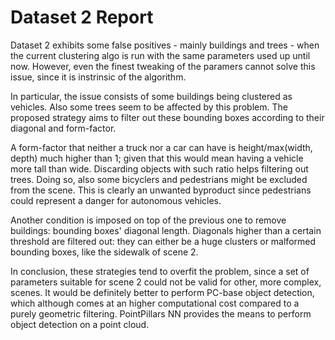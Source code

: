 # Dataset 2 Report

Dataset 2 exhibits some false positives - mainly buildings and trees - when the current clustering algo is run with the same parameters used up until now.
However, even the finest tweaking of the paramers cannot solve this issue, since it is instrinsic of the algorithm.

In particular, the issue consists of some buildings being clustered as vehicles. Also some trees seem to be affected by this problem.
The proposed strategy aims to filter out these bounding boxes according to their diagonal and form-factor.

A form-factor that neither a truck nor a car can have is height/max(width, depth) much higher than 1; given that this would mean having
a vehicle more tall than wide. Discarding objects with such ratio helps filtering out trees.
Doing so, also some bicyclers and pedestrians might be excluded from the scene.
This is clearly an unwanted byproduct since pedestrians could represent a danger for autonomous vehicles.

Another condition is imposed on top of the previous one to remove buildings: bounding boxes' diagonal length.
Diagonals higher than a certain threshold are filtered out: they can either be a huge clusters or malformed bounding
boxes, like the sidewalk of scene 2.

In conclusion, these strategies tend to overfit the problem, since a set of parameters suitable for scene 2 could not
be valid for other, more complex, scenes. It would be definitely better to perform PC-base object detection, which although comes at 
an higher computational cost compared to a purely geometric filtering. PointPillars NN provides the means to perform object
detection on a point cloud.